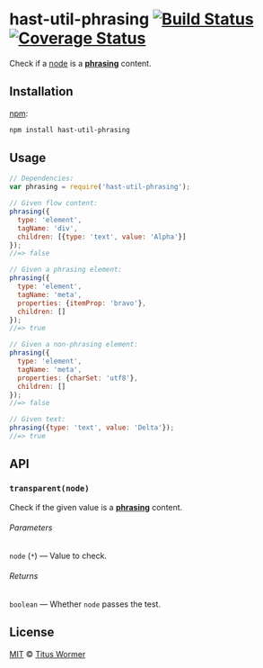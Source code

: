# hast-util-phrasing [![Build Status][travis-badge]][travis] [![Coverage Status][codecov-badge]][codecov]

Check if a [node][] is a [**phrasing**][spec] content.

## Installation

[npm][]:

```bash
npm install hast-util-phrasing
```

## Usage

```javascript
// Dependencies:
var phrasing = require('hast-util-phrasing');

// Given flow content:
phrasing({
  type: 'element',
  tagName: 'div',
  children: [{type: 'text', value: 'Alpha'}]
});
//=> false

// Given a phrasing element:
phrasing({
  type: 'element',
  tagName: 'meta',
  properties: {itemProp: 'bravo'},
  children: []
});
//=> true

// Given a non-phrasing element:
phrasing({
  type: 'element',
  tagName: 'meta',
  properties: {charSet: 'utf8'},
  children: []
});
//=> false

// Given text:
phrasing({type: 'text', value: 'Delta'});
//=> true
```

## API

### `transparent(node)`

Check if the given value is a [**phrasing**][spec] content.

###### Parameters

`node` (`*`) — Value to check.

###### Returns

`boolean` — Whether `node` passes the test.

## License

[MIT][license] © [Titus Wormer][author]

<!-- Definitions -->

[travis-badge]: https://img.shields.io/travis/wooorm/hast-util-phrasing.svg

[travis]: https://travis-ci.org/wooorm/hast-util-phrasing

[codecov-badge]: https://img.shields.io/codecov/c/github/wooorm/hast-util-phrasing.svg

[codecov]: https://codecov.io/github/wooorm/hast-util-phrasing

[npm]: https://docs.npmjs.com/cli/install

[license]: LICENSE

[author]: http://wooorm.com

[node]: https://github.com/wooorm/hast

[spec]: https://html.spec.whatwg.org/#phrasing-content-2

